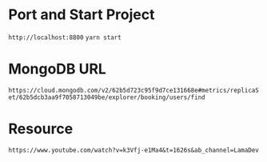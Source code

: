 # Port and Start Project
`http://localhost:8800`
`yarn start`

# MongoDB URL

`https://cloud.mongodb.com/v2/62b5d723c95f9d7ce131668e#metrics/replicaSet/62b5dcb3aa9f7058713049be/explorer/booking/users/find`

# Resource
`https://www.youtube.com/watch?v=k3Vfj-e1Ma4&t=1626s&ab_channel=LamaDev`


